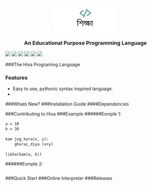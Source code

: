 
<p align="center">
    <img width="200" src="https://github.com/latenightai/Hixa/blob/main/assets/logo.png" alt="Hixa Logo">
</p>

<h3 align="center">An Educational Purpose Programming Language</h3>

![](https://img.shields.io/github/stars/pandao/editor.md.svg) ![](https://img.shields.io/github/forks/pandao/editor.md.svg) ![](https://img.shields.io/github/tag/pandao/editor.md.svg) ![](https://img.shields.io/github/release/pandao/editor.md.svg) ![](https://img.shields.io/github/issues/pandao/editor.md.svg) ![](https://img.shields.io/bower/v/editor.md.svg)

###The Hixa Programing Language

### Features

- Easy to use, pythonic syntax inspired language.
-

###Whats New?
###Installation Guide
####Dependencies

###Contributing to Hixa
###Example
######Exmple 1:

```
a = 10
b = 30

kam jug_kora(x, y):
	ghurai_diya (x+y)

likha(kam(a, b))
```

######Exmple 2:

```

```

###Quick Start
###Online Interpreter
###Releases
